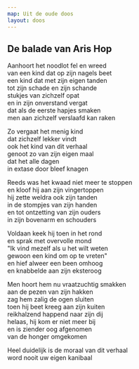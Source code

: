 ```yaml
---
map: Uit de oude doos
layout: doos
---
```


## De balade van Aris Hop
Aanhoort het noodlot fel en wreed \
van een kind dat op zijn nagels beet \
een kind dat met zijn eigen tanden \
tot zijn schade en zijn schande \
stukjes van zichzelf opat \
en in zijn onverstand vergat \
dat als de eerste hapjes smaken \
men aan zichzelf verslaafd kan raken

Zo vergaat het menig kind \
dat zichzelf lekker vindt \
ook het kind van dit verhaal  \
genoot zo van zijn eigen maal \
dat het alle dagen \
in extase door bleef knagen

Reeds was het kwaad niet meer te stoppen \
en kloof hij aan zijn vingertoppen \
hij zette weldra ook zijn tanden  \
in de stompjes van zijn handen \
en tot ontzetting van zijn ouders \
in zijn bovenarm en schouders 

Voldaan keek hij toen in het rond \
en sprak met overvolle mond \
"Ik vind mezelf als u het wilt weten \
gewoon een kind om op te vreten" \
en hief alweer een been omhoog \
en knabbelde aan zijn eksteroog

Men hoort hem nu vraatzuchtig smakken \
aan de pezen van zijn hakken \
zag hem zalig de ogen sluiten  \
toen hij beet kreeg aan zijn kuiten \
reikhalzend happend naar zijn dij \
helaas, hij kom er niet meer bij \
en is ziender oog afgenomen  \
van de honger omgekomen 

Heel duidelijk is de moraal van dit verhaal \
word nooit uw eigen kanibaal
